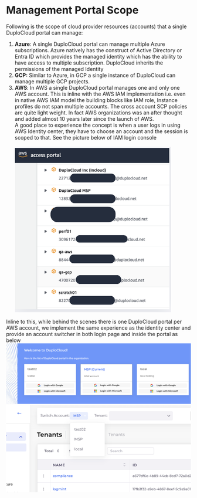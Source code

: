 # Management Portal Scope

Following is the scope of cloud provider resources (accounts) that a single DuploCloud portal can manage:

1. **Azure**: A single DuploCloud portal can manage multiple Azure subscriptions. Azure natively has the construct of Active Directory or Entra ID which provides the managed identity which has the ability to have access to multiple subscription. DuploCloud inherits the permissions of the managed Identity
2. **GCP:** Similar to Azure, in GCP a single instance of DuploCloud can manage multiple GCP projects.
3. **AWS**: In AWS a single DuploCloud portal manages one and only one AWS account. This is inline with the AWS IAM implementation i.e. even in native AWS IAM model the building blocks like IAM role, Instance profiles do not span multiple accounts. The cross account SCP policies are quite light weight. In fact AWS organizations was an after thought and added almost 10 years later since the launch of AWS. \
   A good place to experience the concept is when a user logs in using AWS Identity center, they have to choose an account and the session is scoped to that. See the picture below of IAM login console\
   \
   ![](<../../.gitbook/assets/image (1) (3).png>)

Inline to this, while behind the scenes there is one DuploCloud portal per AWS account, we implement the same experience as the identity center and provide an account switcher in both login page and inside the portal as below\
![](<../../.gitbook/assets/image (2) (4).png>)  ![](<../../.gitbook/assets/image (3) (3).png>)
